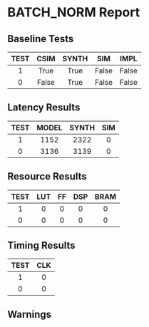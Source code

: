 
# BATCH_NORM Report

## Baseline Tests

| TEST | CSIM | SYNTH | SIM | IMPL |
|:----:|:----:|:-----:|:---:|:----:|
| 1 | True | True | False | False | 
| 0 | False | True | False | False | 



## Latency Results

| TEST | MODEL | SYNTH | SIM |
|:----:|:-----:|:-----:|:---:|
| 1 | 1152 | 2322 | 0 | 
| 0 | 3136 | 3139 | 0 | 



## Resource Results

| TEST | LUT | FF | DSP | BRAM |
|:----:|:---:|:--:|:---:|:----:|
| 1 | 0 | 0 | 0 | 0 | 
| 0 | 0 | 0 | 0 | 0 | 


## Timing Results

| TEST | CLK |
|:----:|:---:|
| 1 | 0 | 
| 0 | 0 | 


## Warnings



